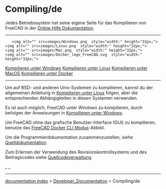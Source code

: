 # Compiling/de
Jedes Betriebssystem hat seine eigene Seite für das Kompilieren von FreeCAD in der [Online Hilfe Dokumentation](Online_Help_Toc/de.md).

  --------------------------------------------------------------- ----------------------------------------------------------- ----------------------------------------------------------- ------------------------------------------------------------------------------
       <img alt="" src=images/Windows.png  style="width:" height="32px;">            <img alt="" src=images/Linux.png  style="width:" height="32px;">              <img alt="" src=images/Mac.png  style="width:" height="32px;">          <img alt="" src=images/Docker_logo_FreeCAD.svg  style="width:" height="32px;">
   [Kompilieren unter Windows](Compile_on_Windows/de.md)   [Kompilieren unter Linux](Compile_on_Linux/de.md)   [Kompilieren unter MacOS](Compile_on_MacOS/de.md)           [Kompilieren unter Docker](Compile_on_Docker/de.md)
  --------------------------------------------------------------- ----------------------------------------------------------- ----------------------------------------------------------- ------------------------------------------------------------------------------

Um auf BSD- und anderen Unix-Systemen zu kompilieren, kannst du der allgemeinen Anleitung in [Kompilieren unter Linux](Compile_on_Linux/de.md) folgen, aber die entsprechenden Abhängigkeiten in diesen Systemen verwenden.


<div class="mw-translate-fuzzy">

Es ist auch möglich, FreeCAD unter Windows zu kompilieren, durch befolgen der Anweisungen in [Kompilieren unter Windows](Compile_on_Windows/de.md).


</div>

Um FreeCAD ohne das grafische Benutzer-Interface (GUI) zu kompilieren, benutze das [FreeCAD Docker CLI Modus](FreeCAD_Docker_CLI_mode/de.md)-Abbild.

Um die Programmierdokumentation zusammenzustellen, siehe [Quelldokumentation](Source_documentation/de.md).

Zum Erlernen der Verwendung des Revisionskontrollsystems und des Beitragscodes siehe [Quellcodeverwaltung](Source_code_management/de.md).




_ _

---
[documentation index](../README.md) > [Developer_Documentation](Category_Developer_Documentation.md) > Compiling/de
